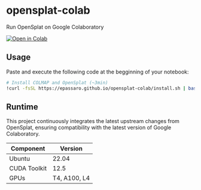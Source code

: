 # opensplat-colab
Run OpenSplat on Google Colaboratory

[![Open in Colab](https://colab.research.google.com/assets/colab-badge.svg)](https://colab.research.google.com/drive/1USqQsIBcqdOP6Fy0aVAyoXzTdpaEoTL_)

## Usage
Paste and execute the following code at the begginning of your notebook:
```bash
# Install COLMAP and OpenSplat (~3min)
!curl -fsSL https://epassaro.github.io/opensplat-colab/install.sh | bash
```

## Runtime
This project continuously integrates the latest upstream changes from OpenSplat, ensuring compatibility with the latest version of Google Colaboratory.

| Component        | Version       |
|------------------|---------------|
| Ubuntu           | 22.04         |
| CUDA Toolkit     | 12.5          |
| GPUs             | T4, A100, L4  |
